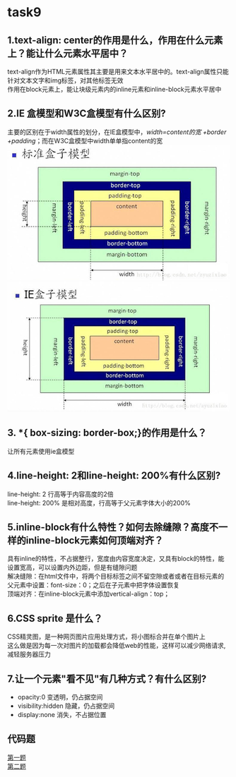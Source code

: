 # task9
## 1.text-align: center的作用是什么，作用在什么元素上？能让什么元素水平居中？
text-align作为HTML元素属性其主要是用来文本水平居中的。text-align属性只能针对文本文字和img标签，对其他标签无效  
作用在block元素上，能让块级元素内的inline元素和inline-block元素水平居中
## 2.IE 盒模型和W3C盒模型有什么区别?
主要的区别在于width属性的划分，在IE盒模型中，*width=content的宽 +border +padding*；而在W3C盒模型中width单单指content的宽  
![w3c盒模型](https://github.com/BernieLai/blog/blob/master/task9/w3cbox.jpg?raw=true)
![ie盒模型](https://github.com/BernieLai/blog/blob/master/task9/iebox.jpg?raw=true)
## 3. *{ box-sizing: border-box;}的作用是什么？
让所有元素使用ie盒模型
## 4.line-height: 2和line-height: 200%有什么区别?
line-height: 2 行高等于内容高度的2倍  
line-height: 200% 是相对高度，行高等于父元素字体大小的200%
## 5.inline-block有什么特性？如何去除缝隙？高度不一样的inline-block元素如何顶端对齐？
具有inline的特性，不占据整行，宽度由内容宽度决定，又具有block的特性，能设置宽高，可以设置内外边距，但是有缝隙问题  
解决缝隙：在html文件中，将两个目标标签之间不留空隙或者或者在目标元素的父元素中设置：font-size：0；之后在子元素中把字体设置恢复  
顶端对齐：在inline-block元素中添加vertical-align：top；
## 6.CSS sprite 是什么？
CSS精灵图，是一种网页图片应用处理方式，将小图标合并在单个图片上  
这么做是因为每一次对图片的加载都会降低web的性能，这样可以减少网络请求,减轻服务器压力
## 7.让一个元素"看不见"有几种方式？有什么区别?
- opacity:0 变透明，仍占据空间
- visibility:hidden 隐藏，仍占据空间
- display:none 消失，不占据位置
## 代码题
[第一题](http://js.jirengu.com/soquyuvoje/2/edit?html,css,output)  
[第二题](https://github.com/BernieLai/blog/blob/master/task9/demo2.jpg?raw=true)

